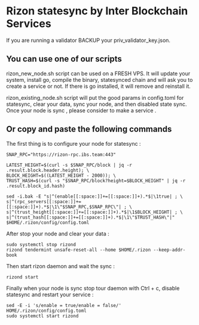# Rizon statesync by Inter Blockchain Services

If you are running a validator BACKUP your priv_validator_key.json.

## You can use one of our scripts

rizon_new_node.sh script can be used on a FRESH VPS. It will update your system, install go, compile the binary, statesynced chain and will ask you to create a service or not. If there is go installed, it will remove and reinstall it.

rizon_existing_node.sh script will put the good params in config.toml for statesync, clear your data, sync your node, and then disabled state sync. Once your node is sync , please consider to make a service .

## Or copy and paste the following commands

The first thing is to configure your node for statesync :

```
SNAP_RPC="https://rizon-rpc.ibs.team:443"

LATEST_HEIGHT=$(curl -s $SNAP_RPC/block | jq -r .result.block.header.height); \
BLOCK_HEIGHT=$((LATEST_HEIGHT - 2000)); \
TRUST_HASH=$(curl -s "$SNAP_RPC/block?height=$BLOCK_HEIGHT" | jq -r .result.block_id.hash)

sed -i.bak -E "s|^(enable[[:space:]]+=[[:space:]]+).*$|\1true| ; \
s|^(rpc_servers[[:space:]]+=[[:space:]]+).*$|\1\"$SNAP_RPC,$SNAP_RPC\"| ; \
s|^(trust_height[[:space:]]+=[[:space:]]+).*$|\1$BLOCK_HEIGHT| ; \
s|^(trust_hash[[:space:]]+=[[:space:]]+).*$|\1\"$TRUST_HASH\"|" $HOME/.rizon/config/config.toml
```

After stop your node and clear your data :

```
sudo systemctl stop rizond
rizond tendermint unsafe-reset-all --home $HOME/.rizon --keep-addr-book
```

Then start rizon daemon and wait the sync :

```
rizond start
```

Finally when your node is sync stop tour daemon with Ctrl + c, disable statesync and restart your service :

```
sed -E -i 's/enable = true/enable = false/' HOME/.rizon/config/config.toml
sudo systemctl start rizond
```

